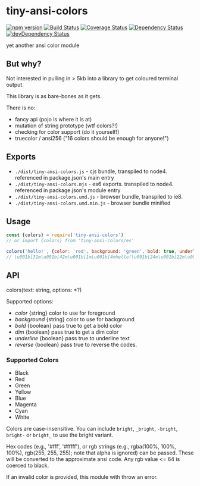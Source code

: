 # tiny-ansi-colors

[![npm version][npm-badge]][npm-url]
[![Build Status][travis-badge]][travis-url]
[![Coverage Status][coveralls-badge]][coveralls-url]
[![Dependency Status][dependency-badge]][dependency-url]
[![devDependency Status][devDependency-badge]][devDependency-url]

yet another ansi color module

## But why?

Not interested in pulling in > 5kb into a library to get coloured terminal output.

This library is as bare-bones as it gets.

There is no:
* fancy api (pojo is where it is at)
* mutation of string prototype (wtf colors?!)
* checking for color support (do it yourself!)
* truecolor / ansi256 ("16 colors should be enough for anyone!")

## Exports

* `./dist/tiny-ansi-colors.js` - cjs bundle, transpiled to node4. referenced in package.json's main entry
* `./dist/tiny-ansi-colors.mjs` - es6 exports. transpiled to node4. referenced in package.json's module entry
* `./dist/tiny-ansi-colors.umd.js` - browser bundle, transpiled to ie8.
* `./dist/tiny-ansi-colors.umd.min.js` - browser bundle minified

## Usage

```js
const {colors} = require('tiny-ansi-colors')
// or import {colors} from 'tiny-ansi-colors/es'

colors('hello!', {color: 'red', background: 'green', bold: true, underline: true})
// \u001b[31m\u001b[42m\u001b[1m\u001b[4mhello!\u001b[24m\u001b[22m\u001b[49m\u001b[39m
```

## API

colors(text: string, options: *?)

Supported options:

* _color_ {string} color to use for foreground
* _background_ {string} color to use for background
* _bold_ {boolean} pass true to get a bold color
* _dim_ {boolean} pass true to get a dim color
* _underline_ {boolean} pass true to underline text
* _reverse_ {boolean} pass true to reverse the codes.

### Supported Colors

 * Black
 * Red
 * Green
 * Yellow
 * Blue
 * Magenta
 * Cyan
 * White

Colors are case-insensitive. You can include `bright`, `_bright`, `-bright`, `bright-` or `bright_` to use the bright variant.

Hex codes (e.g., '#fff', '#fffff'), or rgb strings (e.g., rgba(100%, 100%, 100%), rgb(255, 255, 255); note that alpha is ignored) can be passed. These will be converted to the approximate ansi code. Any rgb value <= 64 is coerced to black.

If an invalid color is provided, this module with throw an error.

[npm-badge]: https://badge.fury.io/js/tiny-ansi-colors.svg
[npm-url]: https://badge.fury.io/js/tiny-ansi-colors
[travis-badge]: https://travis-ci.org/tswaters/tiny-ansi-colors.svg?branch=master
[travis-url]: https://travis-ci.org/tswaters/tiny-ansi-colors
[coveralls-badge]: https://coveralls.io/repos/github/tswaters/tiny-ansi-colors/badge.svg?branch=master
[coveralls-url]: https://coveralls.io/github/tswaters/tiny-ansi-colors?branch=master
[dependency-badge]: https://david-dm.org/tswaters/tiny-ansi-colors.svg
[dependency-url]: https://david-dm.org/tswaters/tiny-ansi-colors
[devDependency-badge]: https://david-dm.org/tswaters/tiny-ansi-colors/dev-status.svg
[devDependency-url]: https://david-dm.org/tswaters/tiny-ansi-colors?type=dev
